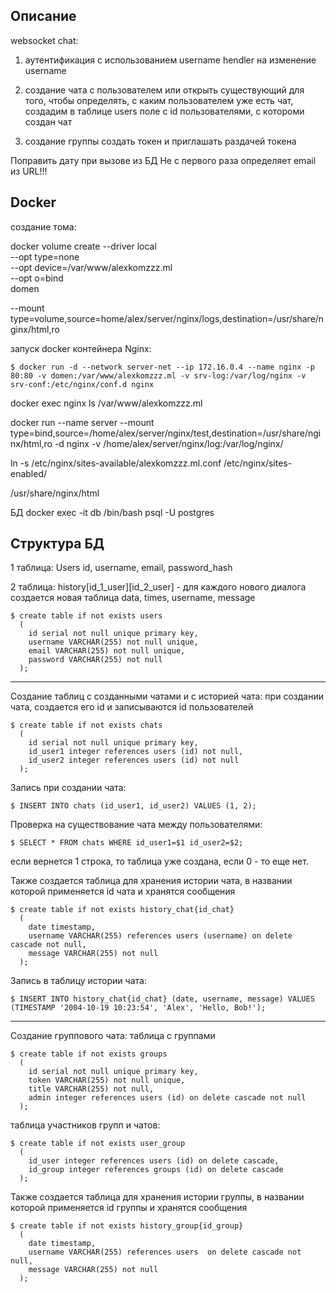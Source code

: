 
## Описание
  websocket chat:
  1. аутентификация с использованием username
  hendler на изменение username

  3. создание чата с пользователем или открыть существующий
  для того, чтобы определять, с каким пользователем уже есть чат, создадим в таблице users поле с id пользователями, с котороми создан чат

  4. создание группы 
  создать токен и приглашать раздачей токена

  Поправить дату при вызове из БД
  Не с первого раза определяет email из URL!!!

## Docker

создание тома:

docker volume create --driver local \
  --opt type=none \
  --opt device=/var/www/alexkomzzz.ml \
  --opt o=bind \
  domen

  --mount type=volume,source=home/alex/server/nginx/logs,destination=/usr/share/nginx/html,ro

запуск docker контейнера Nginx:

    $ docker run -d --network server-net --ip 172.16.0.4 --name nginx -p 80:80 -v domen:/var/www/alexkomzzz.ml -v srv-log:/var/log/nginx -v srv-conf:/etc/nginx/conf.d nginx

docker exec nginx ls /var/www/alexkomzzz.ml


docker run --name server --mount type=bind,source=/home/alex/server/nginx/test,destination=/usr/share/nginx/html,ro -d nginx
-v /home/alex/server/nginx/log:/var/log/nginx/


ln -s /etc/nginx/sites-available/alexkomzzz.ml.conf /etc/nginx/sites-enabled/


/usr/share/nginx/html


 БД
docker exec -it db /bin/bash
psql -U postgres

## Структура БД

1 таблица: Users
  id, username, email, password_hash

2 таблица: history[id_1_user][id_2_user] - для каждого нового диалога создается новая таблица
  data, times, username, message

    $ create table if not exists users
      ( 
        id serial not null unique primary key, 
        username VARCHAR(255) not null unique,
        email VARCHAR(255) not null unique,
        password VARCHAR(255) not null
      );
   <!-- chats INTEGER[] -->

 <!-- для того, чтобы определять, с каким пользователем уже есть чат, создадим в таблице users поле с id пользователями, с котороми создан чат
  1 user

    {
    "username": "Alex",
    "email": "komalex",
    "password": "qwerty"
    } -->

  <!-- изменение массива:

    $ UPDATE users SET chats[cardinality(chats) + 1] = 1 WHERE id = 1;

  поиск в массиве:

    $ SELECT id FROM users WHERE {id_user2} = ANY (chats) AND id = {id_user1}; -->

_____________________________________________________
  Cоздание таблиц с созданными чатами и с историей чата:
   при создании чата, создается его id и записываются id пользователей

    $ create table if not exists chats
      ( 
        id serial not null unique primary key, 
        id_user1 integer references users (id) not null,
        id_user2 integer references users (id) not null
      );  

  Запись при создании чата:

    $ INSERT INTO chats (id_user1, id_user2) VALUES (1, 2);

  Проверка на существование чата между пользователями:

    $ SELECT * FROM chats WHERE id_user1=$1 id_user2=$2;

если вернется 1 строка, то таблица уже создана, если 0 - то еще нет.



  Также создается таблица для хранения истории чата, в названии которой применяется id чата и хранятся сообщения

    $ create table if not exists history_chat{id_chat}
      (  
        date timestamp,
        username VARCHAR(255) references users (username) on delete cascade not null,
        message VARCHAR(255) not null
      );      


  Запись в таблицу истории чата:

    $ INSERT INTO history_chat{id_chat} (date, username, message) VALUES (TIMESTAMP '2004-10-19 10:23:54', 'Alex', 'Hello, Bob!');

______________________________________________________
Создание группового чата:
  таблица с группами

    $ create table if not exists groups
      ( 
        id serial not null unique primary key, 
        token VARCHAR(255) not null unique,
        title VARCHAR(255) not null,
        admin integer references users (id) on delete cascade not null
      );  

таблица участников групп и чатов:

    $ create table if not exists user_group
      ( 
        id_user integer references users (id) on delete cascade,
        id_group integer references groups (id) on delete cascade
      );  

  Также создается таблица для хранения истории группы, в названии которой применяется id группы и хранятся сообщения

    $ create table if not exists history_group{id_group}
      (  
        date timestamp,
        username VARCHAR(255) references users  on delete cascade not null,
        message VARCHAR(255) not null
      );  